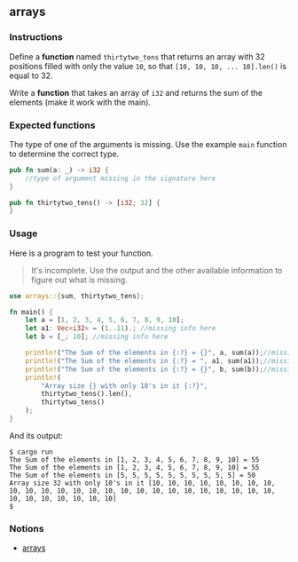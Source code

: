 ## arrays

### Instructions

Define a **function** named `thirtytwo_tens` that returns an array with 32 positions filled with only the value `10`, so that `[10, 10, 10, ... 10].len()` is equal to 32.

Write a **function** that takes an array of `i32` and returns the sum of the elements (make it work with the main).

### Expected functions

The type of one of the arguments is missing. Use the example `main` function to determine the correct type.

```rust
pub fn sum(a: _) -> i32 {
	//type of argument missing in the signature here
}

pub fn thirtytwo_tens() -> [i32; 32] {
}
```

### Usage

Here is a program to test your function.

> It's incomplete. Use the output and the other available information to figure out what is missing.

```rust
use arrays::{sum, thirtytwo_tens};

fn main() {
	let a = [1, 2, 3, 4, 5, 6, 7, 8, 9, 10];
	let a1: Vec<i32> = (1..11).; //missing info here
	let b = [_; 10]; //missing info here

	println!("The Sum of the elements in {:?} = {}", a, sum(a));//missing info here
	println!("The Sum of the elements in {:?} = ", a1, sum(a1));//missing info here
	println!("The Sum of the elements in {:?} = {}", b, sum(b));//missing info here
	println!(
		"Array size {} with only 10's in it {:?}",
		thirtytwo_tens().len(),
		thirtytwo_tens()
	);
}
```

And its output:

```console
$ cargo run
The Sum of the elements in [1, 2, 3, 4, 5, 6, 7, 8, 9, 10] = 55
The Sum of the elements in [1, 2, 3, 4, 5, 6, 7, 8, 9, 10] = 55
The Sum of the elements in [5, 5, 5, 5, 5, 5, 5, 5, 5, 5] = 50
Array size 32 with only 10's in it [10, 10, 10, 10, 10, 10, 10, 10, 10, 10, 10, 10, 10, 10, 10, 10, 10, 10, 10, 10, 10, 10, 10, 10, 10, 10, 10, 10, 10, 10, 10, 10]
$
```

### Notions

- [arrays](https://doc.rust-lang.org/std/primitive.array.html)
